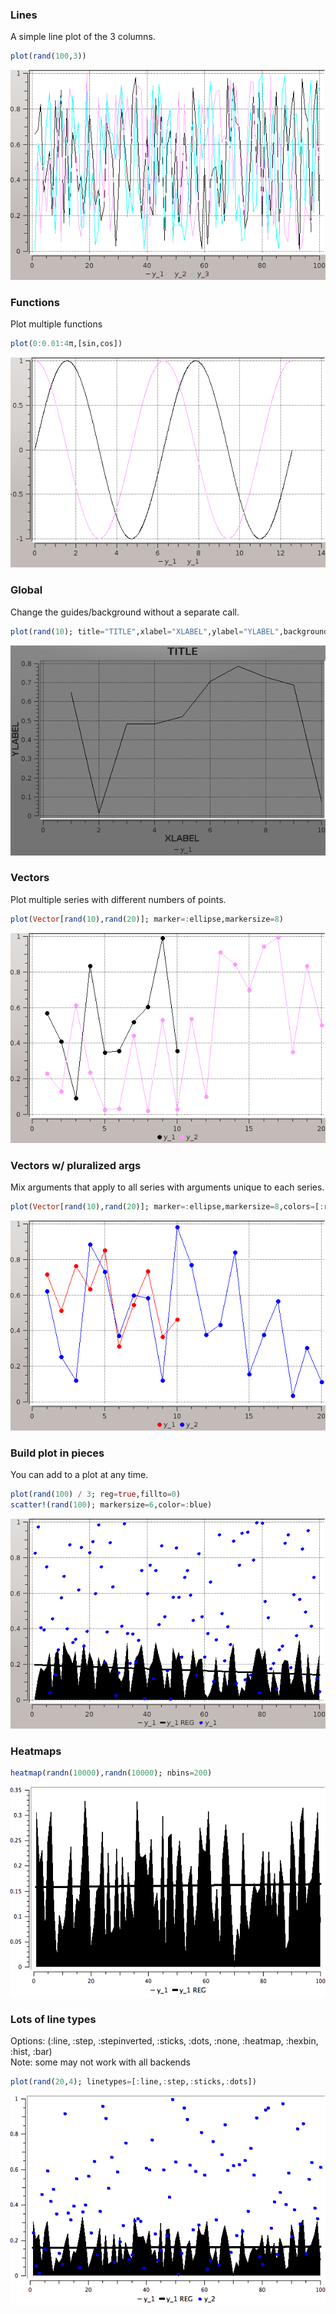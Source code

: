 ### Lines

A simple line plot of the 3 columns.

```julia
plot(rand(100,3))
```

![](../img/qwt_example_1.png)

### Functions

Plot multiple functions

```julia
plot(0:0.01:4π,[sin,cos])
```

![](../img/qwt_example_2.png)

### Global

Change the guides/background without a separate call.

```julia
plot(rand(10); title="TITLE",xlabel="XLABEL",ylabel="YLABEL",background_color=RGB(0.5,0.5,0.5))
```

![](../img/qwt_example_3.png)

### Vectors

Plot multiple series with different numbers of points.

```julia
plot(Vector[rand(10),rand(20)]; marker=:ellipse,markersize=8)
```

![](../img/qwt_example_4.png)

### Vectors w/ pluralized args

Mix arguments that apply to all series with arguments unique to each series.

```julia
plot(Vector[rand(10),rand(20)]; marker=:ellipse,markersize=8,colors=[:red,:blue])
```

![](../img/qwt_example_5.png)

### Build plot in pieces

You can add to a plot at any time.

```julia
plot(rand(100) / 3; reg=true,fillto=0)
scatter!(rand(100); markersize=6,color=:blue)
```

![](../img/qwt_example_6.png)

### Heatmaps



```julia
heatmap(randn(10000),randn(10000); nbins=200)
```

![](../img/qwt_example_7.png)

### Lots of line types

Options: (:line, :step, :stepinverted, :sticks, :dots, :none, :heatmap, :hexbin, :hist, :bar)  
Note: some may not work with all backends

```julia
plot(rand(20,4); linetypes=[:line,:step,:sticks,:dots])
```

![](../img/qwt_example_8.png)

